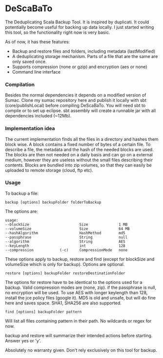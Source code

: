 DeScaBaTo
=========

The Deduplicating Scala Backup Tool. It is inspired by duplicati. It could potentially become useful for backing up data locally. I just started writing this tool, so the functionality right now is very basic.

As of now, it has these features:
- Backup and restore files and folders, including metadata (lastModified)
- A deduplicating storage mechanism. Parts of a file that are the same are only saved once.
- Supports compression (none or gzip) and encryption (aes or none)
- Command line interface

### Compilation
Besides the normal dependencies it depends on a modified version of Sumac. Clone my sumac repository here and publish it locally with sbt (core/publishLocal) before compiling DeScaBaTo.
You will need sbt to compile or to set up eclipse. sbt assembly will create a runnable jar with all dependencies included (~12Mb).

### Implementation idea
The current implementation finds all the files in a directory and hashes them block wise. A block contains a fixed number of bytes of a certain file. To describe a file, the metadata and the hash of the needed blocks are used. The blocks are then not needed on a daily basis and can go on a external medium, however they are useless without the small files describing their contents. Blocks are bundled into zip volumes, so that they can easily be uploaded to remote storage (cloud, ftp etc). 

### Usage

To backup a file:

    backup [options] backupFolder folderToBackup
    
The options are:

    usage: 
    --blockSize                       Size        	    1 MB
    --volumeSize                      Size        	    64 MB
    --hashAlgorithm                   HashMethod  	    md5
    --passphrase                      String      	    null
    --algorithm                       String      	    AES
    --keyLength                       int         	    128
    --compression            (-c)     CompressionMode	none

These options apply to backup, restore and find (except for blockSize and volumeSize which is only for backup). Options are optional.

    restore [options] backupFolder restoreDestinationFolder

The options for restore have to be identical to the options used for a backup. Valid compression modes are (none, zip). if the passphrase is null, no encryption will be used. To use AES with longer keylength than 128, install the jce policy files (google it). MD5 is old and unsafe, but will do fine here and saves space. SHA1, SHA256 are also supported.

    find [options] backupFolder pattern

Will list all files containing pattern in their path. No wildcards or regex for now.

backup and restore will summarize their intended actions before starting. Answer yes or 'y'.

Absolutely no warranty given. Don't rely exclusively on this tool for backup. 